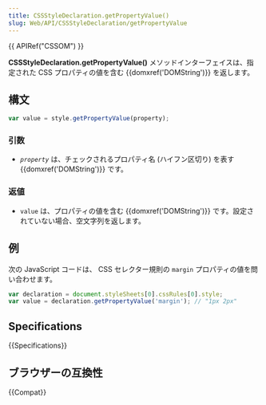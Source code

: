 ```yaml
---
title: CSSStyleDeclaration.getPropertyValue()
slug: Web/API/CSSStyleDeclaration/getPropertyValue
---
```


{{ APIRef("CSSOM") }}

**CSSStyleDeclaration.getPropertyValue()** メソッドインターフェイスは、指定された CSS プロパティの値を含む {{domxref('DOMString')}} を返します。

## 構文

```js
var value = style.getPropertyValue(property);
```

### 引数

- _`property`_ は、チェックされるプロパティ名 (ハイフン区切り) を表す {{domxref('DOMString')}} です。

### 返値

- `value` は、プロパティの値を含む {{domxref('DOMString')}} です。設定されていない場合、空文字列を返します。

## 例

次の JavaScript コードは、 CSS セレクター規則の `margin` プロパティの値を問い合わせます。

```js
var declaration = document.styleSheets[0].cssRules[0].style;
var value = declaration.getPropertyValue('margin'); // "1px 2px"
```

## Specifications

{{Specifications}}

## ブラウザーの互換性

{{Compat}}
